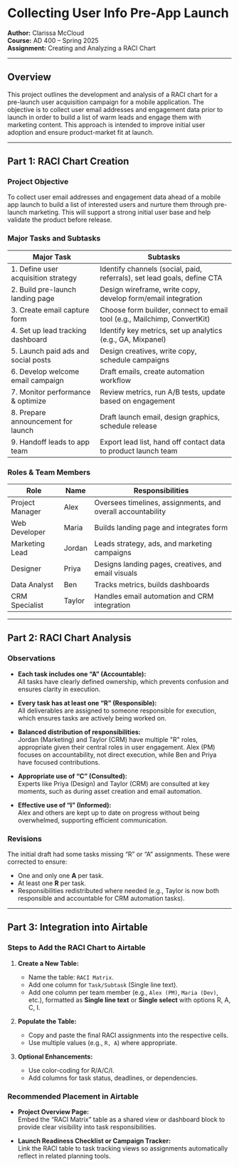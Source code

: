 # Collecting User Info Pre-App Launch

**Author:** Clarissa McCloud  
**Course:** AD 400 – Spring 2025  
**Assignment:** Creating and Analyzing a RACI Chart

---

## Overview

This project outlines the development and analysis of a RACI chart for a pre-launch user acquisition campaign for a mobile application. The objective is to collect user email addresses and engagement data prior to launch in order to build a list of warm leads and engage them with marketing content. This approach is intended to improve initial user adoption and ensure product-market fit at launch.

---

## Part 1: RACI Chart Creation

### Project Objective

To collect user email addresses and engagement data ahead of a mobile app launch to build a list of interested users and nurture them through pre-launch marketing. This will support a strong initial user base and help validate the product before release.

### Major Tasks and Subtasks

| **Major Task**                          | **Subtasks**                                                                  |
|----------------------------------------|-------------------------------------------------------------------------------|
| 1. Define user acquisition strategy     | Identify channels (social, paid, referrals), set lead goals, define CTA      |
| 2. Build pre-launch landing page        | Design wireframe, write copy, develop form/email integration                 |
| 3. Create email capture form            | Choose form builder, connect to email tool (e.g., Mailchimp, ConvertKit)     |
| 4. Set up lead tracking dashboard       | Identify key metrics, set up analytics (e.g., GA, Mixpanel)                  |
| 5. Launch paid ads and social posts     | Design creatives, write copy, schedule campaigns                             |
| 6. Develop welcome email campaign       | Draft emails, create automation workflow                                     |
| 7. Monitor performance & optimize       | Review metrics, run A/B tests, update based on engagement                    |
| 8. Prepare announcement for launch      | Draft launch email, design graphics, schedule release                        |
| 9. Handoff leads to app team            | Export lead list, hand off contact data to product launch team               |

### Roles & Team Members

| **Role**            | **Name**  | **Responsibilities**                                           |
|---------------------|-----------|----------------------------------------------------------------|
| Project Manager      | Alex      | Oversees timelines, assignments, and overall accountability     |
| Web Developer        | Maria     | Builds landing page and integrates form                         |
| Marketing Lead       | Jordan    | Leads strategy, ads, and marketing campaigns                     |
| Designer             | Priya     | Designs landing pages, creatives, and email visuals             |
| Data Analyst         | Ben       | Tracks metrics, builds dashboards                               |
| CRM Specialist       | Taylor    | Handles email automation and CRM integration                    |

---

## Part 2: RACI Chart Analysis

### Observations

- **Each task includes one “A” (Accountable):**  
  All tasks have clearly defined ownership, which prevents confusion and ensures clarity in execution.

- **Every task has at least one “R” (Responsible):**  
  All deliverables are assigned to someone responsible for execution, which ensures tasks are actively being worked on.

- **Balanced distribution of responsibilities:**  
  Jordan (Marketing) and Taylor (CRM) have multiple "R" roles, appropriate given their central roles in user engagement. Alex (PM) focuses on accountability, not direct execution, while Ben and Priya have focused contributions.

- **Appropriate use of “C” (Consulted):**  
  Experts like Priya (Design) and Taylor (CRM) are consulted at key moments, such as during asset creation and email automation.

- **Effective use of “I” (Informed):**  
  Alex and others are kept up to date on progress without being overwhelmed, supporting efficient communication.

### Revisions

The initial draft had some tasks missing “R” or “A” assignments. These were corrected to ensure:
- One and only one **A** per task.
- At least one **R** per task.
- Responsibilities redistributed where needed (e.g., Taylor is now both responsible and accountable for CRM automation tasks).

---

## Part 3: Integration into Airtable

### Steps to Add the RACI Chart to Airtable

1. **Create a New Table:**
   - Name the table: `RACI Matrix`.
   - Add one column for `Task/Subtask` (Single line text).
   - Add one column per team member (e.g., `Alex (PM)`, `Maria (Dev)`, etc.), formatted as **Single line text** or **Single select** with options R, A, C, I.

2. **Populate the Table:**
   - Copy and paste the final RACI assignments into the respective cells.
   - Use multiple values (e.g., `R, A`) where appropriate.

3. **Optional Enhancements:**
   - Use color-coding for R/A/C/I.
   - Add columns for task status, deadlines, or dependencies.

### Recommended Placement in Airtable

- **Project Overview Page:**  
  Embed the “RACI Matrix” table as a shared view or dashboard block to provide clear visibility into task responsibilities.

- **Launch Readiness Checklist or Campaign Tracker:**  
  Link the RACI table to task tracking views so assignments automatically reflect in related planning tools.
